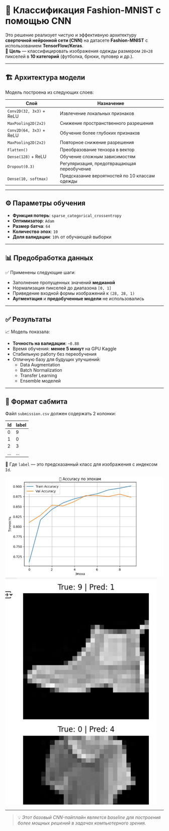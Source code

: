 # 🧠 Классификация Fashion-MNIST с помощью CNN

Это решение реализует чистую и эффективную архитектуру **сверточной нейронной сети (CNN)** на датасете **Fashion-MNIST** с использованием **TensorFlow/Keras**.  
📌 **Цель** — классифицировать изображения одежды размером `28×28` пикселей в **10 категорий** (футболка, брюки, пуловер и др.).

---

## 🏗️ Архитектура модели

Модель построена из следующих слоев:

| Слой                     | Назначение                                          |
|--------------------------|-----------------------------------------------------|
| `Conv2D(32, 3x3)` + ReLU | Извлечение локальных признаков                     |
| `MaxPooling2D(2x2)`      | Снижение пространственного разрешения              |
| `Conv2D(64, 3x3)` + ReLU | Обучение более глубоких признаков                  |
| `MaxPooling2D(2x2)`      | Повторное снижение разрешения                      |
| `Flatten()`              | Преобразование тензора в вектор                    |
| `Dense(128)` + ReLU      | Обучение сложным зависимостям                      |
| `Dropout(0.3)`           | Регуляризация, предотвращающая переобучение        |
| `Dense(10, softmax)`     | Предсказание вероятностей по 10 классам одежды     |

---

## ⚙️ Параметры обучения

- **Функция потерь**: `sparse_categorical_crossentropy`  
- **Оптимизатор**: `Adam`  
- **Размер батча**: `64`  
- **Количество эпох**: `10`  
- **Доля валидации**: `10%` от обучающей выборки  

---

## 📊 Предобработка данных

✅ Применены следующие шаги:

- Заполнение пропущенных значений **медианой**  
- Нормализация пикселей до диапазона `[0, 1]`  
- Приведение входной формы изображений к `(28, 28, 1)`  
- **Аугментация** и **предобученные модели** не использовались  

---

## ✅ Результаты

📈 Модель показала:

- **Точность на валидации**: `~0.88`  
- Время обучения: **менее 5 минут** на GPU Kaggle  
- Стабильную работу без переобучения  
- Отличную базу для будущих улучшений:
  - Data Augmentation
  - Batch Normalization
  - Transfer Learning
  - Ensemble моделей

---

## 📁 Формат сабмита

Файл `submission.csv` должен содержать 2 колонки:

| Id  | label |
|-----|-------|
| 0   | 9     |
| 1   | 0     |
| 2   | 3     |
| ... | ...   |

📌 Где `label` — это предсказанный класс для изображения с индексом `Id`.

![loss&epochs](1.jpg)
![prediction_example](2.jpg)

---

> 💡 *Этот базовый CNN-пайплайн является baseline для построения более мощных решений в задачах компьютерного зрения.*
